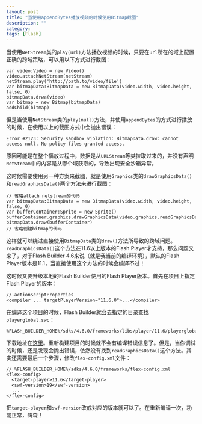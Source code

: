 ```yaml
---
layout: post
title: "当使用appendBytes播放视频的时候使用Bitmap截图"
description: ""
category: 
tags: [Flash]
---
```


当使用`NetStream`类的`play(url)`方法播放视频的时候，只要在`url`所在的域上配置正确的跨域策略，可以用以下方式进行截图：

    var video:Video = new Video()
    video.attachNetStream(netStream)
    netStream.play('http://path.to/video/file')
    var bitmapData:BitmapData = new BitmapData(video.width, video.height, false, 0)
    bitmapData.drwa(video)
    var bitmap = new Bitmap(bitmapData)
    addChild(bitmap)

但是当使用`NetStream`类的`play(null)`方法，并使用`appendBytes`的方式进行播放的时候，在使用以上的截图方式中会抛出错误：

    Error #2123: Security sandbox violation: BitmapData.draw: cannot access null. No policy files granted access.

原因可能是在整个播放过程中，数据是从`URLStream`等类拉取过来的，并没有声明`NetStream`中的内容是从哪个域获取的，导致出现安全沙箱异常。

这时候需要使用另一种方案来截图，就是使用`Graphics`类的`drawGraphicsData()`和`readGraphicsData()`两个方法来进行截图：

    // 省略attach netstream的代码
    var bitmapData:BitmapData = new BitmapData(video.width, video.height, false, 0)
    var bufferContainer:Sprite = new Sprite()
    bufferContainer.graphics.drawGraphicsData(video.graphics.readGraphicsData())
    bitmapData.draw(bufferContainer)
    // 省略创建bitmap的代码

这样就可以绕过直接使用`BitmapData`类的`draw()`方法所导致的跨域问题。`readGraphicsData()`这个方法在11.6以上版本的Flash Player才支持，那么问题又来了，对于Flash Builder 4.6来说（就是我当前的编译环境），默认的Flash Player版本是11.1，当直接使用这个方法的时候会编译不过！

这时候又要升级本地的Flash Builder使用的Flash Player版本。首先在项目上指定Flash Player的版本：

    //.actionScriptProperties
    <compiler ... targetPlayerVersion="11.6.0">...</compiler>

在编译这个项目的时候，Flash Builder就会去指定的目录查找`playerglobal.swc`：

    %FLASH_BUILDER_HOME%/sdks/4.6.0/frameworks/libs/player/11.6/playerglobal.swc

下载地址在[这里](http://fpdownload.macromedia.com/get/flashplayer/updaters/11/playerglobal11_6.swc)。重新构建项目的时候就不会有编译错误信息了。但是，当你调试的时候，还是发现会抛出错误，依然没有找到`readGraphicsData()`这个方法。其实还需要最后一个步骤，修改`flex-config.xml`文件：

    // %FLASH_BUILDER_HOME%/sdks/4.6.0/frameworks/flex-config.xml
    <flex-config>
      <target-player>11.6</target-player>
      <swf-version>19</swf-version>
      ...
    </flex-config>

把`target-player`和`swf-version`改成对应的版本就可以了。在重新编译一次，功能正常，嗨森！
